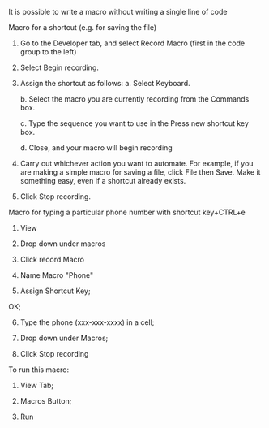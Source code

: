It is possible to write a macro without writing a single line of code

Macro for a shortcut (e.g. for saving the file)

1. Go to the Developer tab, and select Record Macro (first in the code group to the left)

2. Select Begin recording.

3. Assign the shortcut as follows:
   a. Select Keyboard.
   
   b. Select the macro you are currently recording from the Commands box.
   
   c. Type the sequence you want to use in the Press new shortcut key box.
   
   d. Close, and your macro will begin recording

4. Carry out whichever action you want to automate. 
For example, if you are making a simple macro for saving a file, click File then Save. 
Make it something easy, even if a shortcut already exists.

5. Click Stop recording.

Macro for typing a particular phone number with shortcut key+CTRL+e

1. View

2. Drop down under macros

3. Click record Macro

4. Name Macro "Phone"

5. Assign Shortcut Key;

OK;

6. Type the phone (xxx-xxx-xxxx) in a cell;

7. Drop down under Macros;

8. Click Stop recording

To run this macro:

1. View Tab;

2. Macros Button;

3. Run
